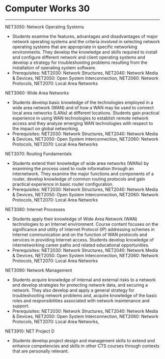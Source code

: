 # Computer Works 30

---

NET3050: Network Operating Systems
* Students examine the features, advantages and disadvantages of major network operating systems and the criteria involved in selecting network operating systems that are appropriate in specific networking environments. They develop the knowledge and skills required to install and configure different network and client operating systems and develop a strategy for troubleshooting problems resulting from the installation of operating system software.
* Prerequisites: NET2030: Network Structures, NET2040: Network Media & Devices, NET2050: Open System Interconnection, NET2060: Network Protocols, NET2070: Local Area Networks

NET3060: Wide Area Networks
* Students develop basic knowledge of the technologies employed in a wide area network (WAN) and of how a WAN may be used to connect local area networks (LANs) at different locations. Students gain practical experience in using WAN technologies to establish remote network access and they analyze emerging WAN technologies with respect to the impact on global networking.
* Prerequisites: NET2030: Network Structures, NET2040: Network Media & Devices, NET2050: Open System Interconnection, NET2060: Network Protocols, NET2070: Local Area Networks

NET3070: Routing Fundamentals
* Students extend their knowledge of wide area networks (WANs) by examining the process used to route information through an internetwork. They examine the major functions and components of a router, develop knowledge of common routing protocols and gain practical experience in basic router configuration.
* Prerequisites: NET2030: Network Structures, NET2040: Network Media & Devices, NET2050: Open System Interconnection, NET2060: Network Protocols, NET2070: Local Area Networks

NET3080: Internet Processes
* Students apply their knowledge of Wide Area Network (WAN) technologies to an Internet environment. Course content focuses on the significance and utility of Internet Protocol (IP) addressing schemes in Internet communication and on the function of WAN protocols and services in providing Internet access. Students develop knowledge of internetworking career paths and related educational opportunities.
* Prerequisites: NET2030: Network Structures, NET2040: Network Media & Devices, NET2050: Open System Interconnection, NET2060: Network Protocols, NET2070: Local Area Networks

NET3090: Network Management
* Students acquire knowledge of internal and external risks to a network and develop strategies for protecting network data, and securing a network. They also develop and apply a general strategy for troubleshooting network problems and,  acquire knowledge of the basic roles and responsibilities associated with network maintenance and support.
* Prerequisites: NET2030: Network Structures, NET2040: Network Media & Devices, NET2050: Open System Interconnection, NET2060: Network Protocols, NET2070: Local Area Networks, 

NET3910: NET Project D
* Students develop project design and management skills to extend and enhance competencies and skills in other CTS courses through contexts that are personally relevant.